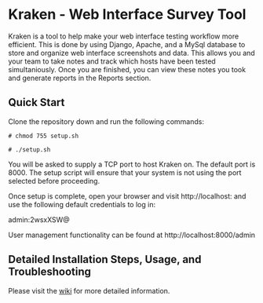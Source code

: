 # Kraken - Web Interface Survey Tool
Kraken is a tool to help make your web interface testing workflow more efficient. This is done by using Django, Apache, and a MySql database to store and organize web interface screenshots and data. This allows you and your team to take notes and track which hosts have been tested simultaniously. Once you are finished, you can view these notes you took and generate reports in the Reports section. 

## Quick Start

Clone the repository down and run the following commands:

```# chmod 755 setup.sh```

```# ./setup.sh```

You will be asked to supply a TCP port to host Kraken on. The default port is 8000. The setup script will ensure that your system is not using the port selected before proceeding.

Once setup is complete, open your browser and visit http://localhost:<port> and use the following default credentials to log in:

admin:2wsxXSW@

User management functionality can be found at http://localhost:8000/admin

##  Detailed Installation Steps, Usage, and Troubleshooting

Please visit the [wiki](https://github.com/Sw4mpf0x/Kraken/wiki) for more detailed information.
